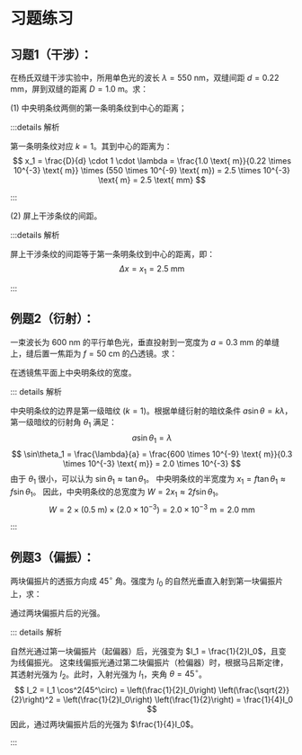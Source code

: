 # 习题练习

## **习题1（干涉）**：

在杨氏双缝干涉实验中，所用单色光的波长 $\lambda = 550 \text{ nm}$，双缝间距 $d = 0.22 \text{ mm}$，屏到双缝的距离 $D = 1.0 \text{ m}$。求：

(1) 中央明条纹两侧的第一条明条纹到中心的距离；

:::details 解析

第一条明条纹对应 $k=1$。其到中心的距离为：
$$ x_1 = \frac{D}{d} \cdot 1 \cdot \lambda = \frac{1.0 \text{ m}}{0.22 \times 10^{-3} \text{ m}} \times (550 \times 10^{-9} \text{ m}) = 2.5 \times 10^{-3} \text{ m} = 2.5 \text{ mm} $$

:::

(2) 屏上干涉条纹的间距。

:::details 解析

屏上干涉条纹的间距等于第一条明条纹到中心的距离，即：
$$ \Delta x = x_1 = 2.5 \text{ mm} $$

:::

## **例题2（衍射）**：

一束波长为 $600 \text{ nm}$ 的平行单色光，垂直投射到一宽度为 $a = 0.3 \text{ mm}$ 的单缝上，缝后置一焦距为 $f = 50 \text{ cm}$ 的凸透镜。求：

在透镜焦平面上中央明条纹的宽度。

::: details 解析

中央明条纹的边界是第一级暗纹 ($k=1$)。根据单缝衍射的暗纹条件 $a\sin\theta = k\lambda$，第一级暗纹的衍射角 $\theta_1$ 满足：
$$ a\sin\theta_1 = \lambda $$
$$ \sin\theta_1 = \frac{\lambda}{a} = \frac{600 \times 10^{-9} \text{ m}}{0.3 \times 10^{-3} \text{ m}} = 2.0 \times 10^{-3} $$
由于 $\theta_1$ 很小，可以认为 $\sin\theta_1 \approx \tan\theta_1$。
中央明条纹的半宽度为 $x_1 = f \tan\theta_1 \approx f \sin\theta_1$。
因此，中央明条纹的总宽度为 $W = 2x_1 \approx 2f\sin\theta_1$。
$$ W = 2 \times (0.5 \text{ m}) \times (2.0 \times 10^{-3}) = 2.0 \times 10^{-3} \text{ m} = 2.0 \text{ mm} $$

:::

## **例题3（偏振）**：

两块偏振片的透振方向成 $45^\circ$ 角。强度为 $I_0$ 的自然光垂直入射到第一块偏振片上，求：

通过两块偏振片后的光强。

::: details 解析

自然光通过第一块偏振片（起偏器）后，光强变为 $I_1 = \frac{1}{2}I_0$，且变为线偏振光。
这束线偏振光通过第二块偏振片（检偏器）时，根据马吕斯定律，其透射光强为 $I_2$。此时，入射光强为 $I_1$，夹角 $\theta = 45^\circ$。
$$ I_2 = I_1 \cos^2(45^\circ) = \left(\frac{1}{2}I_0\right) \left(\frac{\sqrt{2}}{2}\right)^2 = \left(\frac{1}{2}I_0\right) \left(\frac{1}{2}\right) = \frac{1}{4}I_0 $$
因此，通过两块偏振片后的光强为 $\frac{1}{4}I_0$。

:::